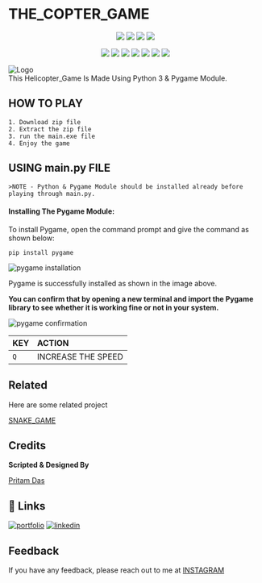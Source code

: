 

# THE_COPTER_GAME


<p align="center">
<a href="https://github.com/hacker-404-error/SnakeGame"><img src="https://badges.frapsoft.com/os/v1/open-source.svg?v=103"></a>
<a href="https://github.com/hacker-404-error/SnakeGame"><img src="https://img.shields.io/badge/Built%20by-developers%20%3C%2F%3E-0059b3"></a>
<a href="https://github.com/hacker-404-error/SnakeGame"><img src="https://img.shields.io/static/v1.svg?label=Contributions&message=Welcome&color=yellow"></a>
<a href="https://github.com/smaranjitghose/"><img src="https://img.shields.io/badge/Maintained%3F-yes-brightgreen.svg?v=103"></a>
</p>
<p align="center">
<a href="https://github.com/hacker-404-error/SnakeGame/graphs/contributors"><img src="https://img.shields.io/github/contributors/hacker-404-error/SnakeGame?color=brightgreen"></a>
<a href="https://github.com/hacker-404-error/SnakeGame/stargazers"><img src="https://img.shields.io/github/stars/hacker-404-error/SnakeGame?color=0059b3"></a>
<a href="https://github.com/hacker-404-error/SnakeGame/network/members"><img src="https://img.shields.io/github/forks/hacker-404-error/SnakeGame?color=yellow"></a>
<a href="https://github.com/hacker-404-error/SnakeGame/issues"><img src="https://img.shields.io/github/issues/hacker-404-error/SnakeGame?color=0059b3"></a>
<a href="https://github.com/hacker-404-error/SnakeGame/issues?q=is%3Aissue+is%3Aclosed"><img src="https://img.shields.io/github/issues-closed-raw/hacker-404-error/SnakeGame?color=yellow"></a>
<a href="https://github.com/hacker-404-error/SnakeGame/pulls"><img src="https://img.shields.io/github/issues-pr/hacker-404-error/SnakeGame?color=brightgreen"></a>
<a href="https://github.com/hacker-404-error/SnakeGame/pulls?q=is%3Apr+is%3Aclosed"><img src="https://img.shields.io/github/issues-pr-closed-raw/hacker-404-error/SnakeGame?color=0059b3"></a>
</p>



![Logo](https://i.ibb.co/RQfTqds/BIRD.png)          
This Helicopter_Game Is Made Using Python 3 & Pygame Module.



## HOW TO PLAY
    1. Download zip file
    2. Extract the zip file
    3. run the main.exe file
    4. Enjoy the game

## USING main.py FILE
    >NOTE - Python & Pygame Module should be installed already before playing through main.py.



#### Installing The Pygame Module:

To install Pygame, open the command prompt and give the command as shown below:

```
pip install pygame
```

![pygame installation](https://media.geeksforgeeks.org/wp-content/uploads/20210415121952/WhatsAppImage20210415at121530PM.jpeg)

Pygame is successfully installed as shown in the image above.

**You can confirm that by opening a new terminal and import the Pygame library to see whether it is working fine or not in your system.**

![pygame confirmation](https://media.geeksforgeeks.org/wp-content/uploads/20210415121950/WhatsAppImage20210415at121849PM.jpeg)


| KEY | ACTION              |
| :-------- |  :------------------------- |
| `Q` |INCREASE THE SPEED  |



## Related

Here are some related project

[ SNAKE_GAME ](https://github.com/hacker-404-error/SnakeGame)


## Credits

**Scripted & Designed By**

[Pritam Das](https://github.com/hacker-404-error)


## 🔗 Links
[![portfolio](https://img.shields.io/badge/my_portfolio-000?style=for-the-badge&logo=ko-fi&logoColor=white)](https://github.com/hacker-404-error/THE_COPTER_GAME)
[![linkedin](https://img.shields.io/badge/linkedin-0A66C2?style=for-the-badge&logo=linkedin&logoColor=white)](https://www.linkedin.com/in/pritam-das-7489ab223/)



## Feedback 
If you have any feedback, please reach out to me at [INSTAGRAM ](https://www.instagram.com/pritamdays/)


